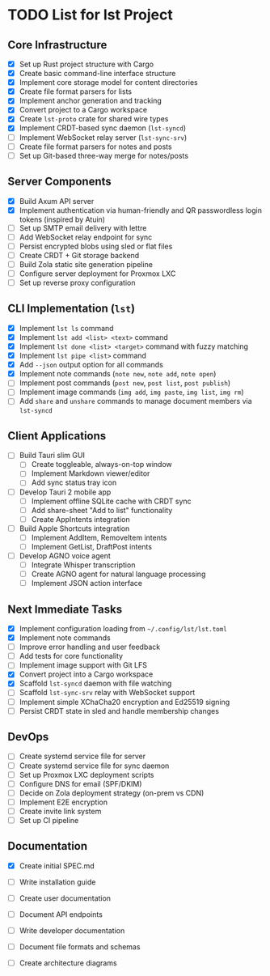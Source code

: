 # TODO List for lst Project

## Core Infrastructure

- [x] Set up Rust project structure with Cargo
- [x] Create basic command-line interface structure
- [x] Implement core storage model for content directories
- [x] Create file format parsers for lists
- [x] Implement anchor generation and tracking
- [x] Convert project to a Cargo workspace
- [x] Create `lst-proto` crate for shared wire types
- [x] Implement CRDT-based sync daemon (`lst-syncd`)
- [ ] Implement WebSocket relay server (`lst-sync-srv`)
- [ ] Create file format parsers for notes and posts
- [ ] Set up Git-based three-way merge for notes/posts

## Server Components

- [x] Build Axum API server
- [x] Implement authentication via human-friendly and QR passwordless login tokens (inspired by Atuin)
- [ ] Set up SMTP email delivery with lettre
- [ ] Add WebSocket relay endpoint for sync
- [ ] Persist encrypted blobs using sled or flat files
- [ ] Create CRDT + Git storage backend
- [ ] Build Zola static site generation pipeline
- [ ] Configure server deployment for Proxmox LXC
- [ ] Set up reverse proxy configuration

## CLI Implementation (`lst`)

- [x] Implement `lst ls` command
- [x] Implement `lst add <list> <text>` command
- [x] Implement `lst done <list> <target>` command with fuzzy matching
- [x] Implement `lst pipe <list>` command
- [x] Add `--json` output option for all commands
- [x] Implement note commands (`note new`, `note add`, `note open`)
- [ ] Implement post commands (`post new`, `post list`, `post publish`)
- [ ] Implement image commands (`img add`, `img paste`, `img list`, `img rm`)
- [ ] Add `share` and `unshare` commands to manage document members via `lst-syncd`

## Client Applications

- [ ] Build Tauri slim GUI
  - [ ] Create toggleable, always-on-top window
  - [ ] Implement Markdown viewer/editor
  - [ ] Add sync status tray icon
- [ ] Develop Tauri 2 mobile app
  - [ ] Implement offline SQLite cache with CRDT sync
  - [ ] Add share-sheet "Add to list" functionality
  - [ ] Create AppIntents integration
- [ ] Build Apple Shortcuts integration
  - [ ] Implement AddItem, RemoveItem intents
  - [ ] Implement GetList, DraftPost intents
- [ ] Develop AGNO voice agent
  - [ ] Integrate Whisper transcription
  - [ ] Create AGNO agent for natural language processing
  - [ ] Implement JSON action interface

## Next Immediate Tasks

- [x] Implement configuration loading from `~/.config/lst/lst.toml`
- [x] Implement note commands
- [ ] Improve error handling and user feedback
- [ ] Add tests for core functionality
- [ ] Implement image support with Git LFS
- [x] Convert project into a Cargo workspace
- [x] Scaffold `lst-syncd` daemon with file watching
- [ ] Scaffold `lst-sync-srv` relay with WebSocket support
- [ ] Implement simple XChaCha20 encryption and Ed25519 signing
- [ ] Persist CRDT state in sled and handle membership changes

## DevOps

- [ ] Create systemd service file for server
- [ ] Create systemd service file for sync daemon
- [ ] Set up Proxmox LXC deployment scripts
- [ ] Configure DNS for email (SPF/DKIM)
- [ ] Decide on Zola deployment strategy (on-prem vs CDN)
- [ ] Implement E2E encryption
- [ ] Create invite link system
- [ ] Set up CI pipeline

## Documentation

- [x] Create initial SPEC.md
- [ ] Write installation guide
- [ ] Create user documentation
- [ ] Document API endpoints
- [ ] Write developer documentation
- [ ] Document file formats and schemas
- [ ] Create architecture diagrams

